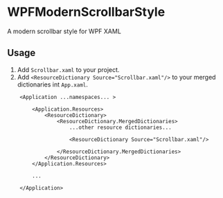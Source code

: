 # WPFModernScrollbarStyle
A modern scrollbar style for WPF XAML

## Usage

1. Add `Scrollbar.xaml` to your project.
2. Add `<ResourceDictionary Source="Scrollbar.xaml"/>` to your merged dictionaries int `App.xaml`.

```
    <Application ...namespaces... >
    
        <Application.Resources>
            <ResourceDictionary>
                <ResourceDictionary.MergedDictionaries>
                    ...other resource dictionaries...
                
                    <ResourceDictionary Source="Scrollbar.xaml"/>
                
                </ResourceDictionary.MergedDictionaries>
            </ResourceDictionary>
        </Application.Resources>
    
        ...
    
    </Application>
```
